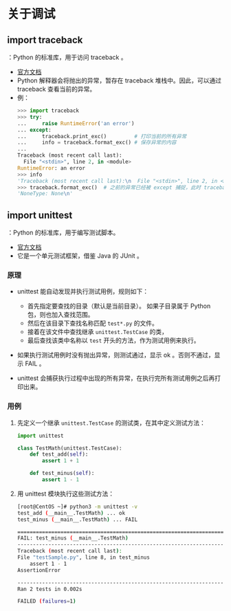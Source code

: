 # 关于调试

## import traceback

：Python 的标准库，用于访问 traceback 。
- [官方文档](https://docs.python.org/3/library/traceback.html)
- Python 解释器会将抛出的异常，暂存在 traceback 堆栈中。因此，可以通过 traceback 查看当前的异常。
- 例：
  ```py
  >>> import traceback
  >>> try:
  ...     raise RuntimeError('an error')
  ... except:
  ...     traceback.print_exc()         # 打印当前的所有异常
  ...     info = traceback.format_exc() # 保存异常的内容
  ...
  Traceback (most recent call last):
    File "<stdin>", line 2, in <module>
  RuntimeError: an error
  >>> info
  'Traceback (most recent call last):\n  File "<stdin>", line 2, in <module>\nRuntimeError: an error\n'
  >>> traceback.format_exc()  # 之前的异常已经被 except 捕捉，此时 traceback 中不存在异常
  'NoneType: None\n'
  ```

## import unittest

：Python 的标准库，用于编写测试脚本。
- [官方文档](https://docs.python.org/3/library/unittest.html)
- 它是一个单元测试框架，借鉴 Java 的 JUnit 。

### 原理

- unittest 能自动发现并执行测试用例，规则如下：
  - 首先指定要查找的目录（默认是当前目录）。
    如果子目录属于 Python 包，则也加入查找范围。
  - 然后在该目录下查找名称匹配 `test*.py` 的文件。
  - 接着在该文件中查找继承 `unittest.TestCase` 的类，
  - 最后查找该类中名称以 `test` 开头的方法，作为测试用例来执行。

- 如果执行测试用例时没有抛出异常，则测试通过，显示 ok 。否则不通过，显示 FAIL 。
- unittest 会捕获执行过程中出现的所有异常，在执行完所有测试用例之后再打印出来。

### 用例

1. 先定义一个继承 `unittest.TestCase` 的测试类，在其中定义测试方法：
    ```py
    import unittest

    class TestMath(unittest.TestCase):
        def test_add(self):
            assert 1 + 1

        def test_minus(self):
            assert 1 - 1

    ```

2. 用 unittest 模块执行这些测试方法：
    ```sh
    [root@CentOS ~]# python3 -m unittest -v
    test_add (__main__.TestMath) ... ok
    test_minus (__main__.TestMath) ... FAIL

    ======================================================================
    FAIL: test_minus (__main__.TestMath)
    ----------------------------------------------------------------------
    Traceback (most recent call last):
    File "testSample.py", line 8, in test_minus
        assert 1 - 1
    AssertionError

    ----------------------------------------------------------------------
    Ran 2 tests in 0.002s

    FAILED (failures=1)
    ```
